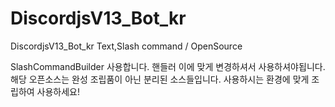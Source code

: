 # DiscordjsV13_Bot_kr
DiscordjsV13_Bot_kr Text,Slash command /  OpenSource

SlashCommandBuilder 사용합니다. 핸들러 이에 맞게 변경하셔서 사용하셔야됩니다.
해당 오픈소스는 완성 조립품이 아닌 분리된 소스들입니다. 
사용하시는 환경에 맞게 조립하여 사용하세요!
